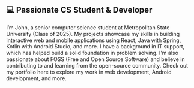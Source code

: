 ## 💻 Passionate CS Student & Developer

I’m John, a senior computer science student at Metropolitan State University (Class of 2025). My projects showcase my skills in building interactive web and mobile applications using React, Java with Spring, Kotlin with Android Studio, and more. I have a background in IT support, which has helped build a solid foundation in problem solving. I'm also passionate about FOSS (Free and Open Source Software) and believe in contributing to and learning from the open-source community. Check out my portfolio here to explore my work in web development, Android development, and more.
<!--
**JohnBordner/JohnBordner** is a ✨ _special_ ✨ repository because its `README.md` (this file) appears on your GitHub profile.

Here are some ideas to get you started:

- 🔭 I’m currently working on ...
- 🌱 I’m currently learning ...
- 👯 I’m looking to collaborate on ...
- 🤔 I’m looking for help with ...
- 💬 Ask me about ...
- 📫 How to reach me: ...
- 😄 Pronouns: ...
- ⚡ Fun fact: ...
-->
